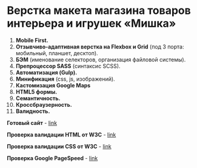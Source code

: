 # Верстка макета магазина товаров интерьера и игрушек «Мишка»

1. **Mobile First.**
2. **Отзывчиво-адаптивная верстка на Flexbox  и Grid** (под 3 порта: мобильный, планшет, десктоп).
3. **БЭМ** (именование селекторов, организация файловой системы).
4. **Препроцессор SASS** (синтаксис SCSS).
5. **Автоматизация (Gulp).**
6. **Минификация** (сss, js, изображений).
9. **Кастомизация Google Maps**
8. **HTML5 формы.**
3. **Семантичность.**
10. **Кроссбраузерность.**
11. **Валидность.**

**Готовый сайт** - [link](https://alexfuturist.github.io/mishka-adaptive/)

**Проверка валидации HTML от W3C**  - [link](https://validator.w3.org/nu/?doc=https%3A%2F%2Falexfuturist.github.io%2Fmishka-adaptive%2F)

**Проверка валидации CSS от W3C**  - [link](https://jigsaw.w3.org/css-validator/validator?uri=https%3A%2F%2Falexfuturist.github.io%2Fmishka-adaptive%2F&profile=css3svg&usermedium=all&warning=1&vextwarning=&lang=ru)

**Проверка Google PageSpeed**  - [link](https://developers.google.com/speed/pagespeed/insights/?hl=uk&url=https%3A%2F%2Falexfuturist.github.io%2Fmishka-adaptive%2F&tab=desktop)
